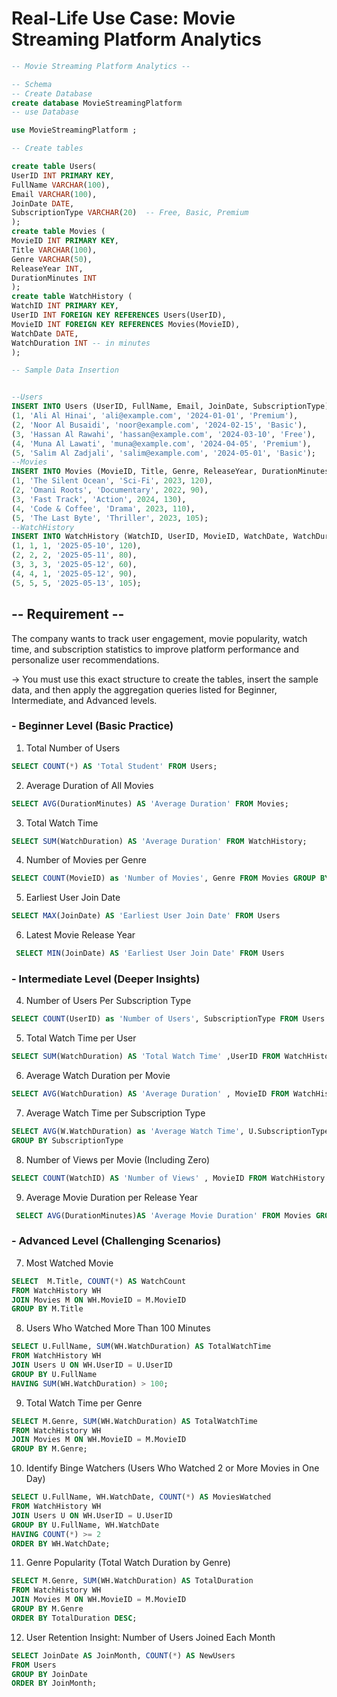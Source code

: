﻿# Real-Life Use Case: Movie Streaming Platform Analytics 
 ```sql
-- Movie Streaming Platform Analytics -- 

-- Schema
-- Create Database
create database MovieStreamingPlatform
-- use Database

use MovieStreamingPlatform ;

-- Create tables

create table Users(
UserID INT PRIMARY KEY,
FullName VARCHAR(100),
Email VARCHAR(100),
JoinDate DATE,
SubscriptionType VARCHAR(20)  -- Free, Basic, Premium
);
create table Movies (
MovieID INT PRIMARY KEY,
Title VARCHAR(100),
Genre VARCHAR(50),
ReleaseYear INT,
DurationMinutes INT
);
create table WatchHistory (
WatchID INT PRIMARY KEY,
UserID INT FOREIGN KEY REFERENCES Users(UserID),
MovieID INT FOREIGN KEY REFERENCES Movies(MovieID),
WatchDate DATE,
WatchDuration INT -- in minutes
);

-- Sample Data Insertion


--Users
INSERT INTO Users (UserID, FullName, Email, JoinDate, SubscriptionType) VALUES
(1, 'Ali Al Hinai', 'ali@example.com', '2024-01-01', 'Premium'),
(2, 'Noor Al Busaidi', 'noor@example.com', '2024-02-15', 'Basic'),
(3, 'Hassan Al Rawahi', 'hassan@example.com', '2024-03-10', 'Free'),
(4, 'Muna Al Lawati', 'muna@example.com', '2024-04-05', 'Premium'),
(5, 'Salim Al Zadjali', 'salim@example.com', '2024-05-01', 'Basic');
--Movies
INSERT INTO Movies (MovieID, Title, Genre, ReleaseYear, DurationMinutes) VALUES
(1, 'The Silent Ocean', 'Sci-Fi', 2023, 120),
(2, 'Omani Roots', 'Documentary', 2022, 90),
(3, 'Fast Track', 'Action', 2024, 130),
(4, 'Code & Coffee', 'Drama', 2023, 110),
(5, 'The Last Byte', 'Thriller', 2023, 105);
--WatchHistory
INSERT INTO WatchHistory (WatchID, UserID, MovieID, WatchDate, WatchDuration) VALUES
(1, 1, 1, '2025-05-10', 120),
(2, 2, 2, '2025-05-11', 80),
(3, 3, 3, '2025-05-12', 60),
(4, 4, 1, '2025-05-12', 90),
(5, 5, 5, '2025-05-13', 105);

 ```

## -- Requirement -- 


The company wants to track user engagement, movie popularity, watch time, and 
subscription statistics to improve platform performance and personalize user 
recommendations. 

->  You must use this exact structure to create the tables, insert the sample 
data, and then apply the aggregation queries listed for Beginner, 
Intermediate, and Advanced levels. 
 
### - Beginner Level (Basic Practice) 
1. Total Number of Users 
 ```sql
 SELECT COUNT(*) AS 'Total Student' FROM Users;
 ```
2. Average Duration of All Movies 
```sql
SELECT AVG(DurationMinutes) AS 'Average Duration' FROM Movies;

```
3. Total Watch Time 
```sql
SELECT SUM(WatchDuration) AS 'Average Duration' FROM WatchHistory;

```
4. Number of Movies per Genre 
```sql
SELECT COUNT(MovieID) as 'Number of Movies', Genre FROM Movies GROUP BY Genre

```
5. Earliest User Join Date 
```sql
SELECT MAX(JoinDate) AS 'Earliest User Join Date' FROM Users

```
6. Latest Movie Release Year 
```sql
 SELECT MIN(JoinDate) AS 'Earliest User Join Date' FROM Users

```
 

### - Intermediate Level (Deeper Insights) 
4. Number of Users Per Subscription Type 
```sql
SELECT COUNT(UserID) as 'Number of Users', SubscriptionType FROM Users GROUP BY SubscriptionType

```
5. Total Watch Time per User 
```sql
SELECT SUM(WatchDuration) AS 'Total Watch Time' ,UserID FROM WatchHistory GROUP BY UserID;

```
6. Average Watch Duration per Movie 
```sql
SELECT AVG(WatchDuration) AS 'Average Duration' , MovieID FROM WatchHistory GROUP BY MovieID;

```
7. Average Watch Time per Subscription Type 
```sql
SELECT AVG(W.WatchDuration) as 'Average Watch Time', U.SubscriptionType FROM Users U INNER JOIN WatchHistory W ON W.UserID= U.UserID
GROUP BY SubscriptionType
```
8. Number of Views per Movie (Including Zero) 
```sql
SELECT COUNT(WatchID) AS 'Number of Views' , MovieID FROM WatchHistory GROUP BY MovieID 
```
9. Average Movie Duration per Release Year 
```sql
 SELECT AVG(DurationMinutes)AS 'Average Movie Duration' FROM Movies GROUP BY ReleaseYear

```
 

 
 
### - Advanced Level (Challenging Scenarios) 
7. Most Watched Movie 
```sql
SELECT  M.Title, COUNT(*) AS WatchCount
FROM WatchHistory WH
JOIN Movies M ON WH.MovieID = M.MovieID
GROUP BY M.Title
```
8. Users Who Watched More Than 100 Minutes 
```sql
SELECT U.FullName, SUM(WH.WatchDuration) AS TotalWatchTime
FROM WatchHistory WH
JOIN Users U ON WH.UserID = U.UserID
GROUP BY U.FullName
HAVING SUM(WH.WatchDuration) > 100;
```
9. Total Watch Time per Genre 
```sql
SELECT M.Genre, SUM(WH.WatchDuration) AS TotalWatchTime
FROM WatchHistory WH
JOIN Movies M ON WH.MovieID = M.MovieID
GROUP BY M.Genre;
```
10. Identify Binge Watchers (Users Who Watched 2 or More Movies in One Day) 
```sql
SELECT U.FullName, WH.WatchDate, COUNT(*) AS MoviesWatched
FROM WatchHistory WH
JOIN Users U ON WH.UserID = U.UserID
GROUP BY U.FullName, WH.WatchDate
HAVING COUNT(*) >= 2
ORDER BY WH.WatchDate;
```
11. Genre Popularity (Total Watch Duration by Genre) 
```sql
SELECT M.Genre, SUM(WH.WatchDuration) AS TotalDuration
FROM WatchHistory WH
JOIN Movies M ON WH.MovieID = M.MovieID
GROUP BY M.Genre
ORDER BY TotalDuration DESC;
```
12. User Retention Insight: Number of Users Joined Each Month
```sql
SELECT JoinDate AS JoinMonth, COUNT(*) AS NewUsers
FROM Users
GROUP BY JoinDate
ORDER BY JoinMonth;
```
